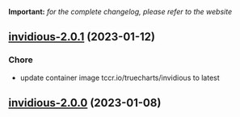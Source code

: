 **Important:**
*for the complete changelog, please refer to the website*




## [invidious-2.0.1](https://github.com/truecharts/charts/compare/invidious-2.0.0...invidious-2.0.1) (2023-01-12)

### Chore

- update container image tccr.io/truecharts/invidious to latest
  
  


## [invidious-2.0.0](https://github.com/truecharts/charts/compare/invidious-1.0.10...invidious-2.0.0) (2023-01-08)


